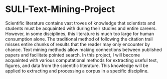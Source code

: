 # SULI-Text-Mining-Project

Scientific literature contains vast troves of knowledge that scientists and students must be acquainted with during their studies and entire careers.  However, in some disciplines, this literature is much too large for human consumption alone.   The traditional method of following the citation trail misses entire chunks of results that the reader may only encounter by chance. Text mining methods allow making connections between published papers and facilitate pointed search.   In this project, I will become acquainted with various computational methods for extracting useful text, figures, and data from the scientific literature.  This knowledge will be applied to extracting and processing a corpus in a specific discipline.  
